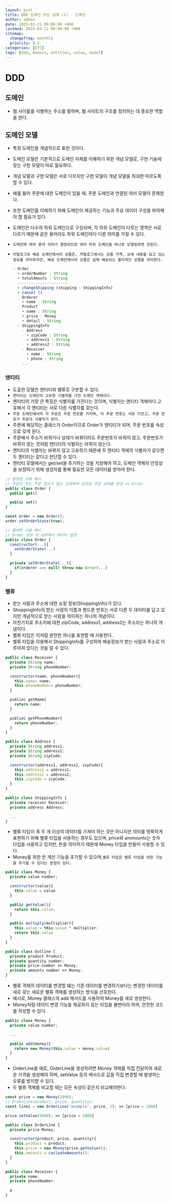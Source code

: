 ```yaml
---
layout: post
title: DDD 도메인 주도 설계 (1) - 도메인
author: admin
date: 2025-03-21 00:00:00 +900
lastmod: 2025-03-21 00:00:00 +900
sitemap:
  changefreq: monthly
  priority: 0.5
categories: [ETC]
tags: [ddd, domain, entities, value, model]
---
```


# DDD

## 도메인

- 웹 사이틀를 식별하는 주소를 말하며, 웹 사이트의 구조를 정의하는 데 중요한 역할을 한다.

## 도메인 모델

- 특정 도메인을 개념적으로 표한 것이다.
- 도메인 모델은 기본적으로 도메인 자체를 이해하기 위한 개념 모델로, 구현 기술에 맞는 구현 모델이 따로 필요하다.
- 개념 모델과 구현 모델은 서로 다르지만 구현 모델이 개념 모델을 최대한 따르도록 할 수 있다.
- 예를 들어 주문에 대한 도메인이 있을 때, 주문 도메인과 연결된 여러 모델이 존재한다.
- 또한 도메인읋 이해하기 위해 도메인이 제공하는 기능과 주요 데이터 구성을 파악해야 할 필요가 있다.
- 도메인은 다수의 하위 도메인으로 구성되며, 각 하위 도메인이 다루는 영역은 서로 다르기 때문에 같은 용어라도 하위 도메인마다 다른 의미를 가질 수 있다.
- `도메인에 따라 용어 의미가 결정되므로 여러 하위 도메인을 하나로 모델링하면 안된다.`
- `카탈로그와 배송 도메인에서의 상품은, 카탈로그에서는 상품 가격, 상세 내용을 담고 있는 정보를 의미하지만, 배송 도메인에서의 상품은 실제 배송되는 물리적인 상품을 의미한다.`

  ```js
  - Order
    + orderNumber : String
    + totalAmouts : String
    ----------------------
    + changeShipping (shipping : ShippingInfo)
    + cancel ()
    - Orderer
      + name : String
    - Product
      + name : String
      + price : Money
      + detail : String
    - ShippingInfo
      - Address
        + zipCode : String
        + address1 : String
        + address2 : String
      - Receiver
        + name : String
        + phone : String
      ...
  ```

### 엔티티

- 도출한 모델은 엔티티와 밸류로 구분할 수 있다.
- `엔티티는 도메인의 고유한 식별자를 가진 도메인 객체이다.`
- 엔티티의 가장 큰 특징은 식별자를 가진다는 것이며, 식별자는 엔티티 객체마다 고유해서 각 엔티티는 서로 다른 식별자를 갖는다.
- `주문 도메인에서의 각 주문은 주문 번호를 가지며, 이 주문 번호는 서로 다르고, 주문 번호가 주문의 식별자가 된다.`
- 주문에 해당하는 클래스가 Order이므로 Order가 엔티티가 되며, 주문 번호를 속성으로 갖게 된다.
- 주문에서 주소가 바뀌거나 상태가 바뀌더라도 주문번호가 바뀌지 않고, 주문번호가 바뀌지 않는 것처럼 엔티티의 식별자는 바뀌지 않는다.
- 엔티티의 식별자는 바뀌지 않고 고유하기 때문에 두 엔티티 객체의 식별자가 같으면 두 엔티티는 같다고 판단할 수 있다.
- 엔티티 모델에서는 get/set을 추가하는 것을 지양해야 하고, 도메인 객체의 안정성을 보장하기 위해 생성자를 통해 필요한 모든 데이터를 받아야 한다.

```js
// 잘못된 사용 예시
// 주문자 또는 주문 정보가 없는 상태에서 임의로 주문 상태를 변경 => Error
public class Order {
  public get()

  public set()
}

const order = new Order();
order.setOrderState(true);
```

```js
// 올바른 사용 예시
// Order 생성 시 내부에서 데이터 설정
public class Order {
  constructor(...){
    setOrderState(...)
  }

  private setOrderState(...){
    if(orderer === null) throw new Error(...)
  }
}
```

### 밸류

- 받는 사람과 주소에 대한 쇼핑 정보(ShoppingInfo)가 있다.
- ShoppingInfo의 받는 사람의 이름과 핸드폰 번호는 서로 다른 두 데이터를 담고 있지만 개념적으로 받는 사람을 의미하는 하나의 개념이다.
- 마찬가지로 주소지에 대한 zipCode, address1, address2는 주소라는 하나의 개념이다.
- 밸류 타입은 이처럼 완전한 하나를 표현할 때 사용한다.
- 밸류 타입을 이용해서 ShippingInfo를 구성하여 배송정보가 받는 사람과 주소로 이루어져 있다는 것을 알 수 있다.

```js
public class Receiver {
  private String name;
  private String phoneNumber;

  constructor(name, phoneNumber){
    this.name= name;
    this.phoneNumber= phoneNumber;
  }

  publiec getName{
    return name;
  }

  publiec getPhoneNumber{
    return phoneNumber;
  }
}

```

```js
public class Address {
  private String address1;
  private String address2;
  private String zipCode;

  constructor(address1, address2, zipCode){
    this.address1 = address1;
    this.address2 = address2;
    this.zipCode = zipCode;
  }
}
```

```js
public class ShippingInfo {
  private receiver Receiver;
  private address Address;

  ...
}
```

- 밸류 타입이 꼭 두 개 이상의 데이터를 가져야 하는 것은 아니지만 의미를 명확하게 표현하기 위해 밸류 타입을 사용하는 경우도 있으며, price와 ammounts는 숫자 타입을 사용하고 있지만, 돈을 의미하기 때문에 Money 타입을 만들어 사용할 수 있다.
- Money를 위한 돈 계산 기능을 추가할 수 있으며,`밸류 타입은 밸류 타입을 위한 기능을 추가할 수 있다는 장점이 있다.`

```js
public class Money {
  private value number;

  constructor(value){
    this.value = value
  }

  public getValue(){
    return this.value;
  }

  public multiply(multiplier){
    this.value = this.value * multiplier;
    return this.value
  }
}
```

```js
public class Outline {
  private product Product;
  private quantity number;
  private price number => Money;
  private amounts number => Money;
}
```

- 밸류 객체의 데이터를 변경할 떄는 기존 데이터를 변경하기보다는 변경한 데이터를 새로 갖는 새로운 밸류 객체를 생성하는 방식을 선호한다.
- 예시로, Money 클래스의 add 메서드를 사용하여 Money를 새로 생성한다.
- Money처럼 데이터 변경 기능을 제공하지 않는 타입을 불변이라 하며, 안전한 코드를 작성할 수 있다.

```js
public class Money {
  private value number;

  ...

  public add(money){
    return new Money(this.value + money.value)
  }
}
```

- OrderLine을 예로, OrderLine을 생성하려면 Money 객체를 직접 전달하여 새로운 가격을 생성해야 하며, setValue 등의 메서드로 값을 직접 변경할 때 발생하는 오류를 방지할 수 있다.
- 두 밸류 객체를 비교할 때는 모든 속성이 같은지 비교해야한다.

```js
const price = new Money(1000);
// OrderLine(product, price, quantity);
const line1 = new OrderLine('example', price, 2); => [price = 1000]

price.setValue(2000); => [price = 2000]
```

```js
public class OrderLine {
  private price Money;

  constructor(product, price, quantity){
    this.product = product;
    this.price = new Money(price.getValue());
    this.amounts = cacluateAmounts();
  }
}
```

```js
public class Receiver {
  private name;
  private phoneNumber;

  p
}
```
